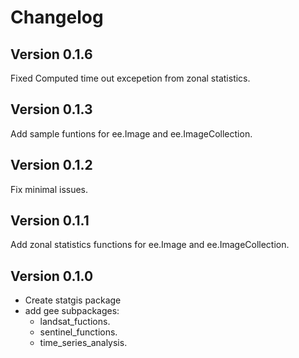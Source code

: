 # Changelog

## Version 0.1.6
Fixed Computed time out excepetion from zonal statistics.

## Version 0.1.3
Add sample funtions for ee.Image and ee.ImageCollection.

## Version 0.1.2
Fix minimal issues.
## Version 0.1.1
Add zonal statistics functions for ee.Image and ee.ImageCollection.

## Version 0.1.0

- Create statgis package
- add gee subpackages:
  - landsat_fuctions.
  - sentinel_functions.
  - time_series_analysis.